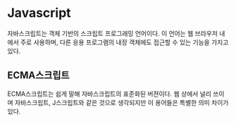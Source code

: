 # Javascript  
  자바스크립트는 객체 기반의 스크립트 프로그래밍 언어이다. 이 언어는 웹 브라우저 내에서 주로 사용하며, 다른 응용 프로그램의 내장 객체에도 접근할 수 있는 기능을 가지고 있다.  
## ECMA스크립트  
  ECMA스크립트는 쉽게 말해 자바스크립트의 표준화된 버젼이다. 웹 상에서 널리 쓰이며 자바스크립트, J스크립트와 같은 것으로 생각되지만 이 용어들은 특별한 의미 차이가 있다.
